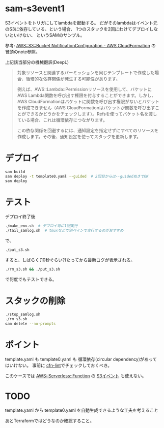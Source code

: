 # sam-s3event1

S3イベントをトリガにしてlambdaを起動する。
だがそのlambdaはイベント元のS3に依存している、という場合、
1つのスタックを2回にわけてデプロイしないといけない、
というSAMのサンプル。

参考:
[AWS::S3::Bucket NotificationConfiguration - AWS CloudFormation](https://docs.aws.amazon.com/AWSCloudFormation/latest/UserGuide/aws-properties-s3-bucket-notificationconfig.html) の冒頭のnote参照。

上記該当部分の機械翻訳(DeepL)
> 対象リソースと関連するパーミッションを同じテンプレートで作成した場合、循環的な依存関係が発生する可能性があります。
>
> 例えば、AWS::Lambda::Permissionリソースを使用して、バケットにAWS Lambda関数を呼び出す権限を付与することができます。しかし、AWS CloudFormationはバケットに関数を呼び出す権限がないとバケットを作成できません（AWS CloudFormationはバケットが関数を呼び出すことができるかどうかをチェックします）。Refsを使ってバケット名を渡している場合、これは循環依存につながります。
>
> この依存関係を回避するには、通知設定を指定せずにすべてのリソースを作成します。その後、通知設定を使ってスタックを更新します。


# デプロイ

```bash
sam build
sam deploy -t template0.yaml --guided  # 2回目からは--guidedぬきでOK
sam deploy
```


# テスト

デプロイ終了後

```bash
./make_env.sh  # デプロイ毎に1回実行
./tail_samlog.sh  # tmuxなどで別ペインで実行するのがおすすめ
```

で、
```bash
./put_s3.sh
```
すると、しばらく(10秒ぐらい?)たってから最新ログが表示される。


```bash
./rm_s3.sh && ./put_s3.sh
```
で何度でもテストできる。


# スタックの削除

```bash
./stop_samlog.sh
./rm_s3.sh
sam delete --no-prompts
```


# ポイント

template.yaml も
template0.yaml も
循環依存(circular dependency)があってはいけない。
事前に [cfn-lint](https://github.com/aws-cloudformation/cfn-lint)でチェックしておくべき。

このケースでは
[AWS::Serverless::Function](https://docs.aws.amazon.com/ja_jp/serverless-application-model/latest/developerguide/sam-resource-function.html#sam-function-events) の
[S3イベント](https://docs.aws.amazon.com/serverless-application-model/latest/developerguide/sam-property-function-s3.html)
も使えない。


# TODO

template.yaml から
template0.yaml を自動生成できるような工夫を考えること

あとTerraformではどうなのか確認すること。
